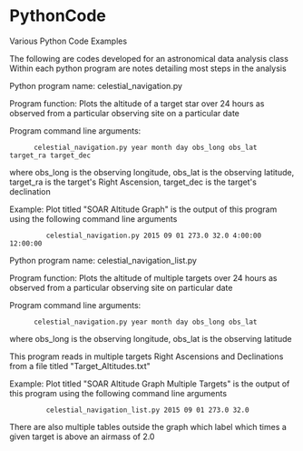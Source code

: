 # PythonCode
Various Python Code Examples


The following are codes developed for an astronomical data analysis class
Within each python program are notes detailing most steps in the analysis


Python program name:     celestial_navigation.py

Program function:     Plots the altitude of a target star over 24 hours as observed from a particular observing site on a particular date

Program command line arguments:    
          
          celestial_navigation.py year month day obs_long obs_lat target_ra target_dec

where obs_long is the observing longitude, obs_lat is the observing latitude, target_ra is the target's Right Ascension, target_dec is the target's declination

Example:     Plot titled "SOAR Altitude Graph" is the output of this program using the following command line arguments

             celestial_navigation.py 2015 09 01 273.0 32.0 4:00:00 12:00:00

          
          

Python program name:     celestial_navigation_list.py

Program function:     Plots the altitude of multiple targets over 24 hours as observed from a particular observing site on particular date

Program command line arguments:     
          
          celestial_navigation.py year month day obs_long obs_lat

where obs_long is the observing longitude, obs_lat is the observing latitude

This program reads in multiple targets Right Ascensions and Declinations from a file titled "Target_Altitudes.txt"

Example:     Plot titled "SOAR Altitude Graph Multiple Targets" is the output of this program using the following command line arguments

             celestial_navigation_list.py 2015 09 01 273.0 32.0
There are also multiple tables outside the graph which label which times a given target is above an airmass of 2.0
          
          
          

